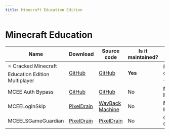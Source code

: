 ```yaml
---
title: Minecraft Education Edition
---
```


# Minecraft Education

Name | Download | Source code | Is it maintained? | Method
------ | ------ | ------ | ------| ------
⭐ Cracked Minecraft Education Edition Multiplayer|[GitHub](https://github.com/OptiJuegos/education-cracked/releases)|[GitHub](https://github.com/OptiJuegos/education-cracked)|**Yes**|Pre-cracked .exe
MCEE Auth Bypass|[GitHub](https://github.com/ac3ss0r/MCEEAuthBypass/releases)|[GitHub](https://github.com/ac3ss0r/MCEEAuthBypass)|No|**Memory Injection**
MCEELoginSkip|[PixelDrain](https://pixeldrain.com/u/Br5CNfHU)|[WayBack Machine](https://web.archive.org/web/20220508180939/https://github.com/KuromeSan/MCEELoginSkip)|No|**Memory Injection**
MCEELSGameGuardian|[PixelDrain](https://pixeldrain.com/u/2yGYVzQz)|[PixelDrain](https://pixeldrain.com/u/2yGYVzQz)|No|Game Guardian
